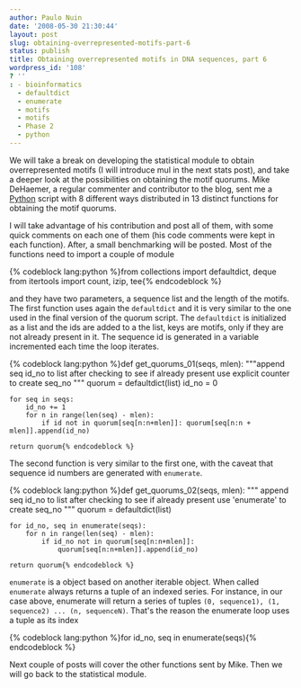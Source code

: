 ```yaml
---
author: Paulo Nuin
date: '2008-05-30 21:30:44'
layout: post
slug: obtaining-overrepresented-motifs-part-6
status: publish
title: Obtaining overrepresented motifs in DNA sequences, part 6
wordpress_id: '108'
? ''
: - bioinformatics
  - defaultdict
  - enumerate
  - motifs
  - motifs
  - Phase 2
  - python
---
```


We will take a break on developing the statistical module to obtain
overrepresented motifs (I will introduce mul in the next stats post),
and take a deeper look at the possibilities on obtaining the motif
quorums. Mike DeHaemer, a regular commenter and contributor to the blog,
sent me a [Python](http://python.org/ "Python (programming language)")
script with 8 different ways distributed in 13 distinct functions for
obtaining the motif quorums.

I will take advantage of his contribution
and post all of them, with some quick comments on each one of them (his
code comments were kept in each function). After, a small benchmarking
will be posted. Most of the functions need to import a couple of module


{% codeblock lang:python %}from collections import defaultdict, deque
from itertools import count, izip, tee{% endcodeblock %} 

and they have two
parameters, a sequence list and the length of the motifs. The first
function uses again the `defaultdict` and it is very similar to the one
used in the final version of the quorum script. The `defaultdict` is
initialized as a list and the ids are added to a the list, keys are
motifs, only if they are not already present in it. The sequence id is
generated in a variable incremented each time the loop iterates.


{% codeblock lang:python %}def get_quorums_01(seqs, mlen): 
	"""append seq id_no to list after checking to see if already present use explicit counter to create seq_no """ 
	quorum = defaultdict(list) 
	id_no = 0 
	
	for seq in seqs: 
		id_no += 1 
		for n in range(len(seq) - mlen): 
			if id not in quorum[seq[n:n+mlen]]: quorum[seq[n:n + mlen]].append(id_no)

	return quorum{% endcodeblock %} 

The second function is very similar to the
first one, with the caveat that sequence id numbers are generated with
`enumerate`. 

{% codeblock lang:python %}def get_quorums_02(seqs, mlen): 
	""" append seq id_no to list after checking to see if already present use 'enumerate' to create seq_no """ 
	quorum = defaultdict(list)

	for id_no, seq in enumerate(seqs): 
		for n in range(len(seq) - mlen): 
			if id_no not in quorum[seq[n:n+mlen]]:
				quorum[seq[n:n+mlen]].append(id_no) 
				
	return quorum{% endcodeblock %}


`enumerate` is a object based on another iterable object. When called
`enumerate` always returns a tuple of an indexed series. For instance,
in our case above, enumerate will return a series of tuples
`(0, sequence1), (1, sequence2) ... (n, sequenceN)`. That's the reason
the enumerate loop uses a tuple as its index 

{% codeblock lang:python %}for id_no, seq in enumerate(seqs){% endcodeblock %} 

Next couple of posts will cover the other functions sent by Mike. Then we
will go back to the statistical module.

